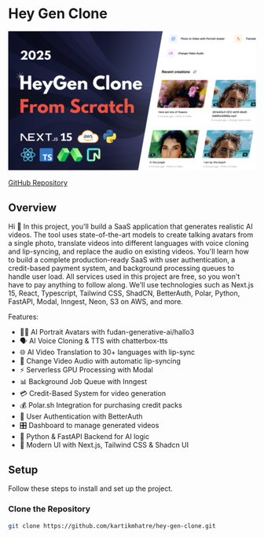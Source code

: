 # Hey Gen Clone
  
![alt text](thumbnail.png) 

[GitHub Repository](https://github.com/kartikmhatre)  

## Overview

Hi 🤙 In this project, you'll build a SaaS application that generates realistic AI videos. The tool uses state-of-the-art models to create talking avatars from a single photo, translate videos into different languages with voice cloning and lip-syncing, and replace the audio on existing videos. You'll learn how to build a complete production-ready SaaS with user authentication, a credit-based payment system, and background processing queues to handle user load. All services used in this project are free, so you won't have to pay anything to follow along. We'll use technologies such as Next.js 15, React, Typescript, Tailwind CSS, ShadCN, BetterAuth, Polar, Python, FastAPI, Modal, Inngest, Neon, S3 on AWS, and more.

Features:

- 🧑‍🦰 AI Portrait Avatars with fudan-generative-ai/hallo3  
- 🗣️ AI Voice Cloning & TTS with chatterbox-tts  
- 🌐 AI Video Translation to 30+ languages with lip-sync  
- 🔄 Change Video Audio with automatic lip-syncing  
- ⚡ Serverless GPU Processing with Modal  
- 📊 Background Job Queue with Inngest  
- 💳 Credit-Based System for video generation  
- 💰 Polar.sh Integration for purchasing credit packs  
- 👤 User Authentication with BetterAuth  
- 🎛️ Dashboard to manage generated videos  
- 🐍 Python & FastAPI Backend for AI logic  
- 📱 Modern UI with Next.js, Tailwind CSS & Shadcn UI  

## Setup

Follow these steps to install and set up the project.

### Clone the Repository

```bash
git clone https://github.com/kartikmhatre/hey-gen-clone.git


